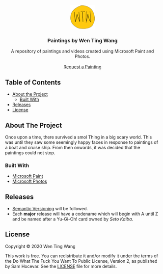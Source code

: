 <p align="center">
  <a href="https://github.com/chubberlisk/chubberlisk.github.io">
    <img src="all-of-the-tings/wtw.png" alt="Logo" width="80" height="80">
  </a>

  <h3 align="center">Paintings by Wen Ting Wang</h3>

  <p align="center">
    A repository of paintings and videos created using Microsoft Paint and Photos.
    <br />
    <br />
    <a href="https://github.com/chubberlisk/paintings/issues">Request a Painting</a>
  </p>
</p>

## Table of Contents

- [About the Project](#about-the-project)
  - [Built With](#built-with)
- [Releases](#releases)
- [License](#license)

## About The Project

Once upon a time, there survived a smol Thing in a big scary world. This was until they saw some seemingly happy faces in response to paintings of a boat and cruise ship. From then onwards, it was decided that the paintings could not stop.

### Built With

- [Microsoft Paint](https://support.microsoft.com/en-gb/help/4027344/windows-10-get-microsoft-paint)
- [Microsoft Photos](https://www.microsoft.com/en-gb/p/microsoft-photos/9wzdncrfjbh4?activetab=pivot:overviewtab)

## Releases

- [Semantic Versioning](https://semver.org/) will be followed.
- Each **major** release will have a codename which will begin with A until Z and be named after a Yu-Gi-Oh! card owned by _Seto Kaiba_.

## License

Copyright © 2020 Wen Ting Wang

This work is free. You can redistribute it and/or modify it under the
terms of the Do What The Fuck You Want To Public License, Version 2,
as published by Sam Hocevar. See the [LICENSE](/LICENSE) file for more details.
